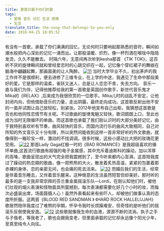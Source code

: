 ```yaml
---
title: 那首只属于你们的歌
tags:
  - 爱情 音乐 记忆 生活 感情
  - 生活
translate_title: the-song-that-belongs-to-you-only
date: 2016-04-25 18:05:52
---
```


有没有一首歌，承载了你们满满的回忆，无论何时只要响起那熟悉的音符，瞬间如潮水般把内心深处的记忆一涌而出。让那股温暖、炽烈，像一杯烈酒在喉咙中隐隐发烫，久久不能散去。
时隔六年，无意间再次听到kesha那首 《TIK TOK》，这百听不厌的旋律瞬间就和曾经爱恋时的心跳交织在一起，记忆像个穿红裙子的舞娘在脑海中翩翩起舞，那画面美的让人陶醉。
[![11](http://www.joylab.cn/wp-content/uploads/2016/04/11.jpg)](http://www.joylab.cn/wp-content/uploads/2016/04/11.jpg)
当时大学毕业不久，初出茅庐的我工作并不是很顺利，便去进修了三维专业，在上学的中途，我遇见了生命中那段美好的爱。它是那样的温柔，雀跃又迷人，总是让人恋恋不舍，失去方向。
音乐一直与我们为伴，记得他推荐给我的第一首歌是英国创作歌手，新世代音乐鬼才Mika的《RELAX》,后来成为我很欣赏的一位歌手。Mika儿时的战乱不安定，让他封闭内向，但他借助音乐的力量，走出阴霾，最终走向成功。这首歌反射出他不安的一面并试图让自己放轻松，别紧张。2012年他宣布自己出柜，我猜想这首歌是否也和他同性恋情节有关呢。不过歌曲的旋律鬼魅又轻快，歌词朗朗上口，至此也成为当时无限循环的单曲。而这首歌也承载了我们刚认识时的大部分美好记忆，由于我特别喜欢听有节奏，曲风轻快的音乐，而国内流行乐的曲风大致相同，自己对所知的外文音乐又十分有限，所以突然间能收到这样一首非常好听的外文歌曲，就像得到一箱珍宝一样，激动的不找调调。很多时候，这些小感动比大把的玫瑰花更受用。
[![22](http://www.joylab.cn/wp-content/uploads/2016/04/22.jpg)](http://www.joylab.cn/wp-content/uploads/2016/04/22.jpg)
那首Lady Gaga红极一时的《BAD ROMANCE》是我超级喜欢的循环单曲,这首流行歌曲有超强的电子金属感，其中充斥着迪斯科的躁动，加以浑厚的高嗓，歌曲呈现出的大气完全把我震撼到了，至今听来都内心澎湃。这首陪我度过了躁动的热恋期的歌曲，像一把熊熊的大火，散发着炙热高温，紧紧的包裹着那赤裸的身体，恋的亲密无间，也会痛的死去活来。
[![33](http://www.joylab.cn/wp-content/uploads/2016/04/33.jpg)](http://www.joylab.cn/wp-content/uploads/2016/04/33.jpg)
而婚后我们的生活，经常是伴着音乐睡去，又伴着音乐醒来。这种惬意的生活虽然短暂但却美好。那时听的最多的是一支我非常崇拜的芬兰重金属摇滚乐队—Lordi，在刚认知他们时，被他们壮观的烟火表演和怪物面具所震撼到，每次表演都需要化好几个小时的妆，而每次必盛装出席，场面聂摄人心！虽然外表看起来有些吓人，却被他们做事认真的态度所折服。这两首《BLOOD RED SANDMAN 》 《HARD ROCK HALLELUJAH》歌居然陪伴我度过了难熬的孕期，怀孕令我时长烦躁难安，但奇怪的是听他们的摇滚乐反倒使我安逸。
[![12](http://www.joylab.cn/wp-content/uploads/2016/04/12.jpg)](http://www.joylab.cn/wp-content/uploads/2016/04/12.jpg)
这些歌就像我生命的血液，源源不断的流淌。执子之手与子偕老，等我老了，歌也会跟我变老，但里面承载的记忆却永远像个阳光少年，至真至纯令人向往。